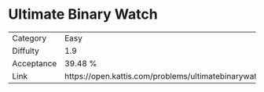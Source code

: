 # Ultimate Binary Watch

<table>
    <tr>
        <td>Category</td>
        <td>Easy</td>
    </tr>
    <tr>
        <td>Diffulty</td>
        <td>1.9</td>
    </tr>
    <tr>
        <td>Acceptance</td>
        <td>39.48 %</td>
    </tr>
    <tr>
        <td>Link</td>
        <td>https://open.kattis.com/problems/ultimatebinarywatch</td>
    </tr>
</table>
